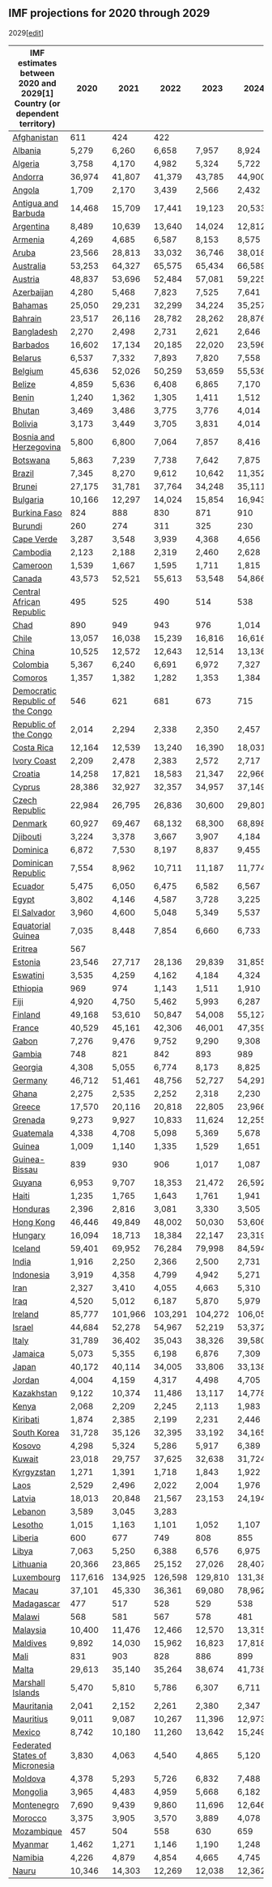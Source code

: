 ## IMF projections for 2020 through 2029
2029[[edit](/w/index.php?title=List_of_countries_by_past_and_projected_GDP_\(nominal\)_per_capita&action=edit&section=5
"Edit section: IMF projections for 2020 through 2029")]

IMF estimates between 2020 and 2029[1] Country (or dependent territory) | 2020 | 2021 | 2022 | 2023 | 2024 | 2025 | 2026 | 2027 | 2028 | 2029   
---|---|---|---|---|---|---|---|---|---|---  
[Afghanistan](/wiki/Afghanistan "Afghanistan") | 611 | 424 | 422   
[Albania](/wiki/Albania "Albania") | 5,279 | 6,260 | 6,658 | 7,957 | 8,924 | 9,474 | 10,135 | 10,828 | 11,579 | 12,390   
[Algeria](/wiki/Algeria "Algeria") | 3,758 | 4,170 | 4,982 | 5,324 | 5,722 | 5,869 | 5,999 | 6,074 | 6,130 | 6,171   
[Andorra](/wiki/Andorra "Andorra") | 36,974 | 41,807 | 41,379 | 43,785 | 44,900 | 45,570 | 46,093 | 46,598 | 47,098 | 47,564   
[Angola](/wiki/Angola "Angola") | 1,709 | 2,170 | 3,439 | 2,566 | 2,432 | 2,444 | 2,456 | 2,529 | 2,571 | 2,618   
[Antigua and Barbuda](/wiki/Antigua_and_Barbuda "Antigua and Barbuda") | 14,468 | 15,709 | 17,441 | 19,123 | 20,533 | 21,508 | 22,251 | 23,019 | 23,818 | 24,648   
[Argentina](/wiki/Argentina "Argentina") | 8,489 | 10,639 | 13,640 | 14,024 | 12,812 | 11,734 | 12,315 | 12,953 | 13,517 | 14,002   
[Armenia](/wiki/Armenia "Armenia") | 4,269 | 4,685 | 6,587 | 8,153 | 8,575 | 9,163 | 9,837 | 10,556 | 11,328 | 12,162   
[Aruba](/wiki/Aruba "Aruba") | 23,566 | 28,813 | 33,032 | 36,746 | 38,018 | 39,106 | 40,355 | 41,689 | 43,083 | 44,523   
[Australia](/wiki/Australia "Australia") | 53,253 | 64,327 | 65,575 | 65,434 | 66,589 | 68,614 | 70,751 | 72,808 | 75,320 | 78,151   
[Austria](/wiki/Austria "Austria") | 48,837 | 53,696 | 52,484 | 57,081 | 59,225 | 61,354 | 63,303 | 65,026 | 66,680 | 68,360   
[Azerbaijan](/wiki/Azerbaijan "Azerbaijan") | 4,280 | 5,468 | 7,823 | 7,525 | 7,641 | 7,808 | 8,015 | 8,256 | 8,549 | 8,906   
[Bahamas](/wiki/The_Bahamas "The Bahamas") | 25,050 | 29,231 | 32,299 | 34,224 | 35,257 | 36,173 | 37,054 | 37,914 | 38,862 | 39,830   
[Bahrain](/wiki/Bahrain "Bahrain") | 23,517 | 26,116 | 28,782 | 28,262 | 28,876 | 29,337 | 29,796 | 30,355 | 30,978 | 31,674   
[Bangladesh](/wiki/Bangladesh "Bangladesh") | 2,270 | 2,498 | 2,731 | 2,621 | 2,646 | 2,831 | 3,118 | 3,466 | 3,872 | 4,327   
[Barbados](/wiki/Barbados "Barbados") | 16,602 | 17,134 | 20,185 | 22,020 | 23,596 | 24,928 | 26,149 | 27,363 | 28,633 | 29,909   
[Belarus](/wiki/Belarus "Belarus") | 6,537 | 7,332 | 7,893 | 7,820 | 7,558 | 7,790 | 8,119 | 8,489 | 8,934 | 9,358   
[Belgium](/wiki/Belgium "Belgium") | 45,636 | 52,026 | 50,259 | 53,659 | 55,536 | 56,887 | 58,429 | 59,966 | 61,695 | 63,346   
[Belize](/wiki/Belize "Belize") | 4,859 | 5,636 | 6,408 | 6,865 | 7,170 | 7,370 | 7,501 | 7,635 | 7,771 | 7,909   
[Benin](/wiki/Benin "Benin") | 1,240 | 1,362 | 1,305 | 1,411 | 1,512 | 1,590 | 1,669 | 1,753 | 1,841 | 1,934   
[Bhutan](/wiki/Bhutan "Bhutan") | 3,469 | 3,486 | 3,775 | 3,776 | 4,014 | 4,341 | 4,692 | 4,991 | 5,319 | 5,725   
[Bolivia](/wiki/Bolivia "Bolivia") | 3,173 | 3,449 | 3,705 | 3,831 | 4,014 | 4,218 | 4,412 | 4,617 | 4,831 | 5,055   
[Bosnia and Herzegovina](/wiki/Bosnia_and_Herzegovina "Bosnia and Herzegovina") | 5,800 | 6,800 | 7,064 | 7,857 | 8,416 | 8,927 | 9,440 | 9,939 | 10,456 | 11,078   
[Botswana](/wiki/Botswana "Botswana") | 5,863 | 7,239 | 7,738 | 7,642 | 7,875 | 8,243 | 8,847 | 9,405 | 10,002 | 10,637   
[Brazil](/wiki/Brazil "Brazil") | 7,345 | 8,270 | 9,612 | 10,642 | 11,352 | 11,809 | 12,510 | 13,230 | 13,847 | 14,507   
[Brunei](/wiki/Brunei "Brunei") | 27,175 | 31,781 | 37,764 | 34,248 | 35,111 | 36,943 | 38,542 | 40,230 | 42,186 | 44,550   
[Bulgaria](/wiki/Bulgaria "Bulgaria") | 10,166 | 12,297 | 14,024 | 15,854 | 16,943 | 18,076 | 19,157 | 20,209 | 21,325 | 22,446   
[Burkina Faso](/wiki/Burkina_Faso "Burkina Faso") | 824 | 888 | 830 | 871 | 910 | 952 | 992 | 1,033 | 1,076 | 1,120   
[Burundi](/wiki/Burundi "Burundi") | 260 | 274 | 311 | 325 | 230 | 240 | 267 | 289 | 309 | 321   
[Cape Verde](/wiki/Cape_Verde "Cape Verde") | 3,287 | 3,548 | 3,939 | 4,368 | 4,656 | 4,915 | 5,172 | 5,443 | 5,725 | 6,028   
[Cambodia](/wiki/Cambodia "Cambodia") | 2,123 | 2,188 | 2,319 | 2,460 | 2,628 | 2,808 | 3,002 | 3,206 | 3,417 | 3,633   
[Cameroon](/wiki/Cameroon "Cameroon") | 1,539 | 1,667 | 1,595 | 1,711 | 1,815 | 1,920 | 2,010 | 2,100 | 2,178 | 2,263   
[Canada](/wiki/Canada "Canada") | 43,573 | 52,521 | 55,613 | 53,548 | 54,866 | 57,021 | 58,907 | 60,729 | 62,636 | 64,653   
[Central African Republic](/wiki/Central_African_Republic "Central African Republic") | 495 | 525 | 490 | 514 | 538 | 559 | 580 | 599 | 617 | 638   
[Chad](/wiki/Chad "Chad") | 890 | 949 | 943 | 976 | 1,014 | 1,039 | 1,066 | 1,097 | 1,130 | 1,166   
[Chile](/wiki/Chile "Chile") | 13,057 | 16,038 | 15,239 | 16,816 | 16,616 | 18,546 | 19,258 | 20,010 | 20,787 | 21,567   
[China](/wiki/China "China") | 10,525 | 12,572 | 12,643 | 12,514 | 13,136 | 14,037 | 14,929 | 15,834 | 16,782 | 17,705   
[Colombia](/wiki/Colombia "Colombia") | 5,367 | 6,240 | 6,691 | 6,972 | 7,327 | 7,525 | 7,777 | 8,100 | 8,436 | 8,775   
[Comoros](/wiki/Comoros "Comoros") | 1,357 | 1,382 | 1,282 | 1,353 | 1,384 | 1,421 | 1,461 | 1,493 | 1,523 | 1,552   
[Democratic Republic of the Congo](/wiki/Democratic_Republic_of_the_Congo "Democratic Republic of the Congo") | 546 | 621 | 681 | 673 | 715 | 780 | 836 | 899 | 954 | 1,010   
[Republic of the Congo](/wiki/Republic_of_the_Congo "Republic of the Congo") | 2,014 | 2,294 | 2,338 | 2,350 | 2,457 | 2,502 | 2,562 | 2,637 | 2,723 | 2,834   
[Costa Rica](/wiki/Costa_Rica "Costa Rica") | 12,164 | 12,539 | 13,240 | 16,390 | 18,031 | 19,031 | 19,903 | 20,865 | 21,876 | 22,912   
[Ivory Coast](/wiki/Ivory_Coast "Ivory Coast") | 2,209 | 2,478 | 2,383 | 2,572 | 2,717 | 2,854 | 3,005 | 3,157 | 3,315 | 3,484   
[Croatia](/wiki/Croatia "Croatia") | 14,258 | 17,821 | 18,583 | 21,347 | 22,966 | 24,111 | 25,391 | 26,634 | 27,935 | 29,260   
[Cyprus](/wiki/Cyprus "Cyprus") | 28,386 | 32,927 | 32,357 | 34,957 | 37,149 | 38,665 | 40,356 | 42,157 | 43,962 | 45,758   
[Czech Republic](/wiki/Czech_Republic "Czech Republic") | 22,984 | 26,795 | 26,836 | 30,600 | 29,801 | 30,956 | 32,303 | 33,742 | 35,286 | 36,870   
[Denmark](/wiki/Denmark "Denmark") | 60,927 | 69,467 | 68,132 | 68,300 | 68,898 | 71,127 | 73,789 | 76,476 | 79,283 | 82,205   
[Djibouti](/wiki/Djibouti "Djibouti") | 3,224 | 3,378 | 3,667 | 3,907 | 4,184 | 4,465 | 4,775 | 5,085 | 5,420 | 5,718   
[Dominica](/wiki/Dominica "Dominica") | 6,872 | 7,530 | 8,197 | 8,837 | 9,455 | 10,013 | 10,496 | 10,964 | 11,452 | 11,902   
[Dominican Republic](/wiki/Dominican_Republic "Dominican Republic") | 7,554 | 8,962 | 10,711 | 11,187 | 11,774 | 12,492 | 13,259 | 14,095 | 14,986 | 15,925   
[Ecuador](/wiki/Ecuador "Ecuador") | 5,475 | 6,050 | 6,475 | 6,582 | 6,567 | 6,626 | 6,761 | 6,913 | 7,087 | 7,268   
[Egypt](/wiki/Egypt "Egypt") | 3,802 | 4,146 | 4,587 | 3,728 | 3,225 | 2,991 | 3,337 | 3,728 | 4,137 | 4,534   
[El Salvador](/wiki/El_Salvador "El Salvador") | 3,960 | 4,600 | 5,048 | 5,349 | 5,537 | 5,792 | 6,047 | 6,303 | 6,558 | 6,826   
[Equatorial Guinea](/wiki/Equatorial_Guinea "Equatorial Guinea") | 7,035 | 8,448 | 7,854 | 6,660 | 6,733 | 6,559 | 6,491 | 6,607 | 6,656 | 6,821   
[Eritrea](/wiki/Eritrea "Eritrea") | 567   
[Estonia](/wiki/Estonia "Estonia") | 23,546 | 27,717 | 28,136 | 29,839 | 31,855 | 33,347 | 35,016 | 36,759 | 38,651 | 40,707   
[Eswatini](/wiki/Eswatini "Eswatini") | 3,535 | 4,259 | 4,162 | 4,184 | 4,324 | 4,464 | 4,601 | 4,757 | 4,897 | 4,998   
[Ethiopia](/wiki/Ethiopia "Ethiopia") | 969 | 974 | 1,143 | 1,511 | 1,910 | 2,163 | 2,395 | 2,627 | 2,884 | 3,171   
[Fiji](/wiki/Fiji "Fiji") | 4,920 | 4,750 | 5,462 | 5,993 | 6,287 | 6,575 | 6,898 | 7,230 | 7,579 | 7,937   
[Finland](/wiki/Finland "Finland") | 49,168 | 53,610 | 50,847 | 54,008 | 55,127 | 56,931 | 58,889 | 61,015 | 63,230 | 65,394   
[France](/wiki/France "France") | 40,529 | 45,161 | 42,306 | 46,001 | 47,359 | 48,631 | 50,143 | 51,571 | 53,040 | 54,388   
[Gabon](/wiki/Gabon "Gabon") | 7,276 | 9,476 | 9,752 | 9,290 | 9,308 | 9,148 | 9,095 | 9,072 | 9,093 | 9,105   
[Gambia](/wiki/The_Gambia "The Gambia") | 748 | 821 | 842 | 893 | 989 | 1,072 | 1,117 | 1,145 | 1,177 | 1,230   
[Georgia](/wiki/Georgia_\(country\) "Georgia \(country\)") | 4,308 | 5,055 | 6,774 | 8,173 | 8,825 | 9,581 | 10,341 | 11,145 | 11,876 | 12,903   
[Germany](/wiki/Germany "Germany") | 46,712 | 51,461 | 48,756 | 52,727 | 54,291 | 56,439 | 58,472 | 60,264 | 61,965 | 63,551   
[Ghana](/wiki/Ghana "Ghana") | 2,275 | 2,535 | 2,252 | 2,318 | 2,230 | 2,197 | 2,285 | 2,375 | 2,471 | 2,574   
[Greece](/wiki/Greece "Greece") | 17,570 | 20,116 | 20,818 | 22,805 | 23,966 | 24,953 | 25,910 | 26,783 | 27,693 | 28,628   
[Grenada](/wiki/Grenada "Grenada") | 9,273 | 9,927 | 10,833 | 11,624 | 12,255 | 12,901 | 13,518 | 14,127 | 14,763 | 15,429   
[Guatemala](/wiki/Guatemala "Guatemala") | 4,338 | 4,708 | 5,098 | 5,369 | 5,678 | 5,971 | 6,283 | 6,615 | 6,972 | 7,349   
[Guinea](/wiki/Guinea "Guinea") | 1,009 | 1,140 | 1,335 | 1,529 | 1,651 | 1,722 | 1,792 | 1,871 | 1,954 | 2,028   
[Guinea-Bissau](/wiki/Guinea-Bissau "Guinea-Bissau") | 839 | 930 | 906 | 1,017 | 1,087 | 1,150 | 1,213 | 1,281 | 1,348 | 1,409   
[Guyana](/wiki/Guyana "Guyana") | 6,953 | 9,707 | 18,353 | 21,472 | 26,592 | 29,650 | 34,954 | 36,069 | 37,314 | 38,677   
[Haiti](/wiki/Haiti "Haiti") | 1,235 | 1,765 | 1,643 | 1,761 | 1,941 | 1,940 | 1,903 | 1,873 | 1,881 | 1,916   
[Honduras](/wiki/Honduras "Honduras") | 2,396 | 2,816 | 3,081 | 3,330 | 3,505 | 3,653 | 3,802 | 3,959 | 4,122 | 4,293   
[Hong Kong](/wiki/Hong_Kong "Hong Kong") | 46,446 | 49,849 | 48,002 | 50,030 | 53,606 | 56,050 | 58,525 | 61,081 | 63,741 | 66,488   
[Hungary](/wiki/Hungary "Hungary") | 16,094 | 18,713 | 18,384 | 22,147 | 23,319 | 25,128 | 26,662 | 28,305 | 30,103 | 31,966   
[Iceland](/wiki/Iceland "Iceland") | 59,401 | 69,952 | 76,284 | 79,998 | 84,594 | 89,380 | 94,704 | 100,521 | 106,804 | 113,418   
[India](/wiki/India "India") | 1,916 | 2,250 | 2,366 | 2,500 | 2,731 | 2,984 | 3,265 | 3,573 | 3,911 | 4,281   
[Indonesia](/wiki/Indonesia "Indonesia") | 3,919 | 4,358 | 4,799 | 4,942 | 5,271 | 5,714 | 6,131 | 6,565 | 7,030 | 7,519   
[Iran](/wiki/Iran "Iran") | 2,327 | 3,410 | 4,055 | 4,663 | 5,310 | 5,508 | 5,713 | 5,909 | 6,091 | 6,272   
[Iraq](/wiki/Iraq "Iraq") | 4,520 | 5,012 | 6,187 | 5,870 | 5,979 | 6,111 | 6,241 | 6,401 | 6,599 | 6,825   
[Ireland](/wiki/Republic_of_Ireland "Republic of Ireland") | 85,777 | 101,966 | 103,291 | 104,272 | 106,059 | 109,153 | 112,706 | 116,359 | 120,220 | 124,201   
[Israel](/wiki/Israel "Israel") | 44,684 | 52,278 | 54,967 | 52,219 | 53,372 | 56,205 | 57,590 | 59,079 | 60,726 | 62,428   
[Italy](/wiki/Italy "Italy") | 31,789 | 36,402 | 35,043 | 38,326 | 39,580 | 40,701 | 41,612 | 42,604 | 43,835 | 45,096   
[Jamaica](/wiki/Jamaica "Jamaica") | 5,073 | 5,355 | 6,198 | 6,876 | 7,309 | 7,576 | 7,817 | 8,066 | 8,325 | 8,593   
[Japan](/wiki/Japan "Japan") | 40,172 | 40,114 | 34,005 | 33,806 | 33,138 | 34,922 | 36,643 | 38,065 | 39,820 | 40,949   
[Jordan](/wiki/Jordan "Jordan") | 4,004 | 4,159 | 4,317 | 4,498 | 4,705 | 4,943 | 5,185 | 5,432 | 5,686 | 5,948   
[Kazakhstan](/wiki/Kazakhstan "Kazakhstan") | 9,122 | 10,374 | 11,486 | 13,117 | 14,778 | 15,426 | 15,964 | 16,935 | 17,693 | 18,396   
[Kenya](/wiki/Kenya "Kenya") | 2,068 | 2,209 | 2,245 | 2,113 | 1,983 | 2,055 | 2,175 | 2,287 | 2,415 | 2,549   
[Kiribati](/wiki/Kiribati "Kiribati") | 1,874 | 2,385 | 2,199 | 2,231 | 2,446 | 2,569 | 2,663 | 2,737 | 2,801 | 2,869   
[South Korea](/wiki/South_Korea "South Korea") | 31,728 | 35,126 | 32,395 | 33,192 | 34,165 | 35,785 | 37,409 | 39,012 | 40,655 | 42,326   
[Kosovo](/wiki/Kosovo "Kosovo") | 4,298 | 5,324 | 5,286 | 5,917 | 6,389 | 6,891 | 7,368 | 7,821 | 8,270 | 8,650   
[Kuwait](/wiki/Kuwait "Kuwait") | 23,018 | 29,757 | 37,625 | 32,638 | 31,724 | 31,680 | 31,648 | 31,896 | 32,302 | 32,858   
[Kyrgyzstan](/wiki/Kyrgyzstan "Kyrgyzstan") | 1,271 | 1,391 | 1,718 | 1,843 | 1,922 | 2,029 | 2,119 | 2,195 | 2,257 | 2,323   
[Laos](/wiki/Laos "Laos") | 2,529 | 2,496 | 2,022 | 2,004 | 1,976 | 2,083 | 2,156 | 2,247 | 2,363 | 2,490   
[Latvia](/wiki/Latvia "Latvia") | 18,013 | 20,848 | 21,567 | 23,153 | 24,194 | 25,739 | 27,113 | 28,544 | 30,052 | 31,619   
[Lebanon](/wiki/Lebanon "Lebanon") | 3,589 | 3,045 | 3,283   
[Lesotho](/wiki/Lesotho "Lesotho") | 1,015 | 1,163 | 1,101 | 1,052 | 1,107 | 1,152 | 1,191 | 1,220 | 1,250 | 1,322   
[Liberia](/wiki/Liberia "Liberia") | 600 | 677 | 749 | 808 | 855 | 890 | 941 | 989 | 1,051 | 1,102   
[Libya](/wiki/Libya "Libya") | 7,063 | 5,250 | 6,388 | 6,576 | 6,975 | 7,241 | 7,414 | 7,444 | 7,479 | 7,596   
[Lithuania](/wiki/Lithuania "Lithuania") | 20,366 | 23,865 | 25,152 | 27,026 | 28,407 | 29,920 | 31,545 | 33,217 | 34,974 | 36,780   
[Luxembourg](/wiki/Luxembourg "Luxembourg") | 117,616 | 134,925 | 126,598 | 129,810 | 131,384 | 135,804 | 138,928 | 142,003 | 145,061 | 148,007   
[Macau](/wiki/Macau "Macau") | 37,101 | 45,330 | 36,361 | 69,080 | 78,962 | 87,835 | 92,724 | 96,858 | 101,207 | 105,986   
[Madagascar](/wiki/Madagascar "Madagascar") | 477 | 517 | 528 | 529 | 538 | 570 | 596 | 625 | 666 | 710   
[Malawi](/wiki/Malawi "Malawi") | 568 | 581 | 567 | 578 | 481 | 471 | 473 | 485 | 499 | 513   
[Malaysia](/wiki/Malaysia "Malaysia") | 10,400 | 11,476 | 12,466 | 12,570 | 13,315 | 14,115 | 14,870 | 15,556 | 16,318 | 17,075   
[Maldives](/wiki/Maldives "Maldives") | 9,892 | 14,030 | 15,962 | 16,823 | 17,818 | 19,223 | 20,256 | 21,295 | 22,323 | 23,401   
[Mali](/wiki/Mali "Mali") | 831 | 903 | 828 | 886 | 899 | 924 | 957 | 990 | 1,025 | 1,060   
[Malta](/wiki/Malta "Malta") | 29,613 | 35,140 | 35,264 | 38,674 | 41,738 | 43,879 | 46,111 | 48,351 | 50,683 | 53,064   
[Marshall Islands](/wiki/Marshall_Islands "Marshall Islands") | 5,470 | 5,810 | 5,786 | 6,307 | 6,711 | 6,943 | 7,150 | 7,341 | 7,538 | 7,740   
[Mauritania](/wiki/Mauritania "Mauritania") | 2,041 | 2,152 | 2,261 | 2,380 | 2,347 | 2,453 | 2,524 | 2,591 | 2,640 | 2,608   
[Mauritius](/wiki/Mauritius "Mauritius") | 9,011 | 9,087 | 10,267 | 11,396 | 12,973 | 14,000 | 15,034 | 16,016 | 17,048 | 18,124   
[Mexico](/wiki/Mexico "Mexico") | 8,742 | 10,180 | 11,260 | 13,642 | 15,249 | 15,956 | 16,600 | 17,221 | 17,883 | 18,542   
[Federated States of Micronesia](/wiki/Federated_States_of_Micronesia "Federated States of Micronesia") | 3,830 | 4,063 | 4,540 | 4,865 | 5,120 | 5,364 | 5,559 | 5,720 | 5,880 | 6,039   
[Moldova](/wiki/Moldova "Moldova") | 4,378 | 5,293 | 5,726 | 6,832 | 7,488 | 8,386 | 9,408 | 10,555 | 11,845 | 13,330   
[Mongolia](/wiki/Mongolia "Mongolia") | 3,965 | 4,483 | 4,959 | 5,668 | 6,182 | 6,542 | 6,976 | 7,396 | 7,833 | 8,295   
[Montenegro](/wiki/Montenegro "Montenegro") | 7,690 | 9,439 | 9,860 | 11,696 | 12,646 | 13,360 | 14,060 | 14,764 | 15,505 | 16,266   
[Morocco](/wiki/Morocco "Morocco") | 3,375 | 3,905 | 3,570 | 3,889 | 4,078 | 4,281 | 4,490 | 4,692 | 4,900 | 5,119   
[Mozambique](/wiki/Mozambique "Mozambique") | 457 | 504 | 558 | 630 | 659 | 703 | 724 | 815 | 906 | 976   
[Myanmar](/wiki/Myanmar "Myanmar") | 1,462 | 1,271 | 1,146 | 1,190 | 1,248 | 1,342 | 1,445 | 1,557 | 1,679 | 1,811   
[Namibia](/wiki/Namibia "Namibia") | 4,226 | 4,879 | 4,854 | 4,665 | 4,745 | 4,925 | 5,110 | 5,282 | 5,450 | 5,624   
[Nauru](/wiki/Nauru "Nauru") | 10,346 | 14,303 | 12,269 | 12,038 | 12,362 | 12,314 | 12,443 | 12,429 | 12,458 | 12,570
